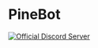 # PineBot

[![Official Discord Server](https://discordapp.com/api/guilds/1264717953597833236/embed.png)](https://discord.gg/EdWspu3)
